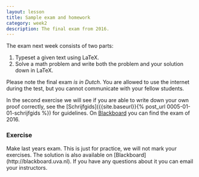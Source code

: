 ```yaml
---
layout: lesson
title: Sample exam and homework
category: week2
description: The final exam from 2016.
---
```


The exam next week consists of two parts:

1.  Typeset a given text using LaTeX.
2.  Solve a math problem and write both the problem and your solution
    down in LaTeX.

Please note the final exam *is in Dutch*. You are allowed to use the
internet during the test, but you cannot communicate with your fellow
students.

In the second exercise we will see if you are able to write down your
own proof correctly, see the [Schrijfgids]({{site.baseurl}}{% post_url 0005-01-01-schrijfgids %}) for guidelines. On
[Blackboard](http://blackboard.uva.nl) you can find the exam of 2016.

<div class="panel panel-primary">
<div class="panel-heading">
<h3 class="panel-title">
Exercise

</h3>
</div>
<div class="panel-body">
Make last years exam. This is just for practice, we will not mark your
exercises. The solution is also available on
[Blackboard](http://blackboard.uva.nl). If you have any questions about
it you can email your instructors.

</div>
</div>
